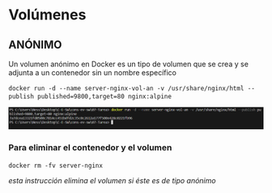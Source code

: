# Volúmenes
## ANÓNIMO

Un volumen anónimo en Docker es un tipo de volumen que se crea y se adjunta a un contenedor sin un nombre específico

```
docker run -d --name server-nginx-vol-an -v /usr/share/nginx/html --publish published=9800,target=80 nginx:alpine
```
![vol-anom](images/vol-anom.png)
### Para eliminar el contenedor y el volumen

```
docker rm -fv server-nginx
```

_esta instrucción elimina el volumen si éste es de tipo anónimo_